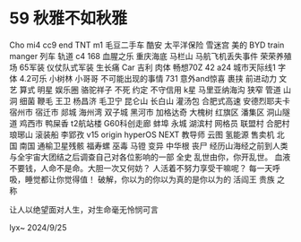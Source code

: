 # 59 秋雅不如秋雅
Cho mi4  cc9 end TNT m1 毛豆二手车 酷安 太平洋保险 雪迷宫 美的 BYD train manger 列车 轨道 c4 168 血腥之乐 重庆海底 马栏山 马航飞机丢失事件 荣荣养殖场 65军装 仪仗队式军装 生长痛
Car 吉利 肉体 畅想70Z 42 a24 城市天际线1  字体 4.2可乐
小树林 小哥哥 不可能出现的事情 731 
意外and惊喜 裹挟 前进动力 文艺 算式 
明星 娱乐圈 骆驼祥子 不死 约定 不守信用
k星  马里亚纳海沟 狭窄 管道 山洞 细菌 鞭毛 王卫 杨昌济 毛卫宁 昆仑山 长白山 灌汤包 合肥式高速 安德烈耶夫卡 宿州市 宿迁市 郯城 海州湾 双子城 黑河市 加格达奇 大槐树 红旗区 潘集区 洞山隧道 鸡西市 鸭屎香 t2航站楼 G60科创走廊 蚌埠 永城 湖滨村 网格员 联盟村 合肥村 琅琊山 滚装船 李郢孜 v15 origin hyperOS NEXT 教导师 云图 氢能源 售卖机 北国 南国 通榆卫星残骸 
福寿螺 巫毒 马镫 变异 中华根 丧尸 
经历山海经之前到人类与全宇宙大团结之后调查自己对各位影响的一部 全史
乱世由你，你开乱世。 血液不要钱，人命不是命。大胆一次又何妨？
人活着不努力享受干嘛呢？ 每一天呼吸，睡觉都让你觉得值！
破解，你以为的你以为真的是你以为的 活阎王 贵族 之称

让人以绝望面对人生，对生命毫无怜悯可言  

lyx~    2024/9/25
